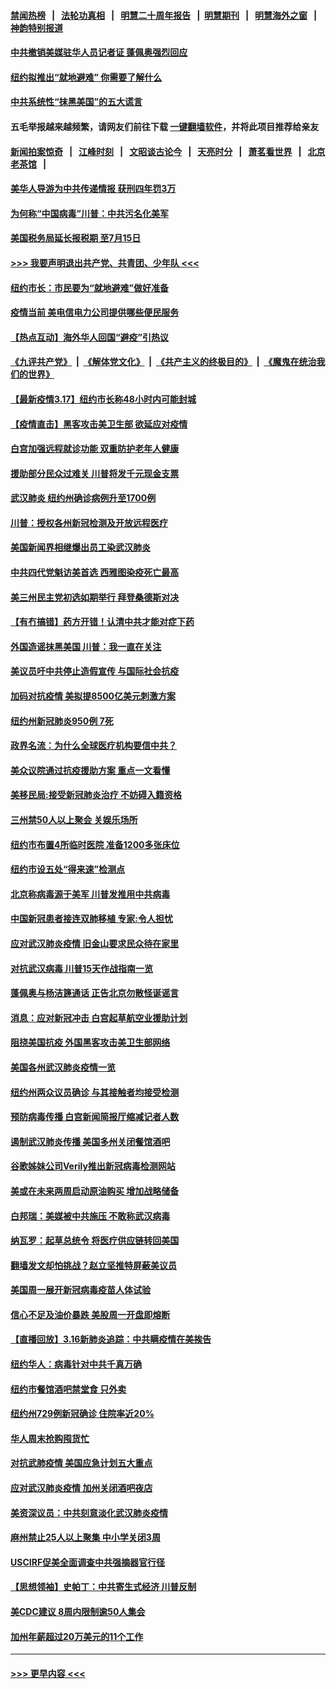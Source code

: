 #### [禁闻热榜](热点新闻.md?=0)  &nbsp;&nbsp;|&nbsp;&nbsp; [法轮功真相](https://github.com/gfw-breaker/truth/blob/master/README.md?=0) &nbsp;&nbsp;|&nbsp;&nbsp; [明慧二十周年报告](https://github.com/gfw-breaker/mh-reports/blob/master/README.md?=0) &nbsp;&nbsp;|&nbsp;&nbsp;[明慧期刊](https://github.com/gfw-breaker/mh-qikan) &nbsp;&nbsp;|&nbsp;&nbsp; [明慧海外之窗](https://github.com/gfw-breaker/mh-news/blob/master/README.md?=0) &nbsp;&nbsp;|&nbsp;&nbsp; [神韵特别报道](https://github.com/gfw-breaker/mh-news/blob/master/shenyun.md?=0)
#### [中共撤销美媒驻华人员记者证 蓬佩奥强烈回应](../pages/nsc412/n11948259.md?t=03180831) 
#### [纽约拟推出“就地避难” 你需要了解什么](../pages/nsc412/n11948233.md?t=03180831) 
#### [中共系统性“抹黑美国”的五大谎言](../pages/nsc412/n11948112.md?t=03180831) 
#### 五毛举报越来越频繁，请网友们前往下载 [一键翻墙软件](https://github.com/gfw-breaker/ssr-accounts)，并将此项目推荐给亲友
#### [新闻拍案惊奇](https://github.com/gfw-breaker/banned-news/blob/master/pages/link4.md) &nbsp;&nbsp;|&nbsp;&nbsp; [江峰时刻](https://github.com/gfw-breaker/banned-news/blob/master/pages/link4.md) &nbsp;&nbsp;|&nbsp;&nbsp; [文昭谈古论今](https://github.com/gfw-breaker/banned-news/blob/master/pages/link4.md) &nbsp;&nbsp;|&nbsp;&nbsp; [天亮时分](https://github.com/gfw-breaker/banned-news/blob/master/pages/link4.md) &nbsp;&nbsp;|&nbsp;&nbsp; [萧茗看世界](https://github.com/gfw-breaker/banned-news/blob/master/pages/link4.md) &nbsp;&nbsp;|&nbsp;&nbsp; [北京老茶馆](https://github.com/gfw-breaker/banned-news/blob/master/pages/link4.md) &nbsp;&nbsp;|&nbsp;&nbsp; 
#### [美华人导游为中共传递情报 获刑四年罚3万](../pages/nsc412/n11948108.md?t=03180831) 
#### [为何称“中国病毒”川普：中共污名化美军](../pages/nsc412/n11947947.md?t=03180831) 
#### [美国税务局延长报税期 至7月15日](../pages/nsc412/n11947969.md?t=03180831) 
#### [>>> 我要声明退出共产党、共青团、少年队 <<<](https://github.com/begood0513/goodnews/blob/master/quit/letter.md) 
#### [纽约市长：市民要为“就地避难”做好准备](../pages/nsc412/n11948062.md?t=03180831) 
#### [疫情当前 美电信电力公司提供哪些便民服务](../pages/nsc412/n11947887.md?t=03180831) 
#### [【热点互动】海外华人回国“避疫”引热议](../pages/nsc412/n11947713.md?t=03180831) 
#### [《九评共产党》](https://github.com/begood0513/9ping.md/blob/master/README.md) &nbsp;|&nbsp; [《解体党文化》](../../../../jtdwh.md/blob/master/README.md)  &nbsp;|&nbsp; [《共产主义的终极目的》](../../../../gczydzjmd.md/blob/master/README.md) &nbsp;|&nbsp; [《魔鬼在统治我们的世界》](../../../../mgztzwmdsj.md/blob/master/README.md) 
#### [【最新疫情3.17】纽约市长称48小时内可能封城](../pages/nsc412/n11945621.md?t=03180831) 
#### [【疫情直击】黑客攻击美卫生部 欲延应对疫情](../pages/nsc412/n11947801.md?t=03180831) 
#### [白宫加强远程就诊功能 双重防护老年人健康](../pages/nsc412/n11947872.md?t=03180831) 
#### [援助部分民众过难关 川普将发千元现金支票](../pages/nsc412/n11947860.md?t=03180831) 
#### [武汉肺炎 纽约州确诊病例升至1700例](../pages/nsc412/n11947811.md?t=03180831) 
#### [川普：授权各州新冠检测及开放远程医疗](../pages/nsc412/n11947761.md?t=03180831) 
#### [美国新闻界相继爆出员工染武汉肺炎](../pages/nsc412/n11947617.md?t=03180831) 
#### [中共四代党魁访美首选 西雅图染疫死亡最高](../pages/nsc412/n11947602.md?t=03180831) 
#### [美三州民主党初选如期举行 拜登桑德斯对决](../pages/nsc412/n11947538.md?t=03180831) 
#### [【有冇搞错】药方开错！认清中共才能对症下药](../pages/nsc412/n11947665.md?t=03180831) 
#### [外国造谣抹黑美国 川普：我一直在关注](../pages/nsc412/n11947559.md?t=03180831) 
#### [美议员吁中共停止造假宣传 与国际社会抗疫](../pages/nsc412/n11947378.md?t=03180831) 
#### [加码对抗疫情 美拟提8500亿美元刺激方案](../pages/nsc412/n11947394.md?t=03180831) 
#### [纽约州新冠肺炎950例 7死](../pages/nsc412/n11946095.md?t=03180831) 
#### [政界名流：为什么全球医疗机构要信中共？](../pages/nsc412/n11945479.md?t=03180831) 
#### [美众议院通过抗疫援助方案 重点一文看懂](../pages/nsc412/n11945750.md?t=03180831) 
#### [美移民局:接受新冠肺炎治疗 不妨碍入籍资格](../pages/nsc412/n11946121.md?t=03180831) 
#### [三州禁50人以上聚会  关娱乐场所](../pages/nsc412/n11946100.md?t=03180831) 
#### [纽约市布置4所临时医院 准备1200多张床位](../pages/nsc412/n11946092.md?t=03180831) 
#### [纽约市设五处“得来速”检测点](../pages/nsc412/n11946087.md?t=03180831) 
#### [北京称病毒源于美军 川普发推用中共病毒](../pages/nsc412/n11945945.md?t=03180831) 
#### [中国新冠患者接连双肺移植 专家:令人担忧](../pages/nsc412/n11945516.md?t=03180831) 
#### [应对武汉肺炎疫情 旧金山要求民众待在家里](../pages/nsc412/n11945757.md?t=03180831) 
#### [对抗武汉病毒 川普15天作战指南一览](../pages/nsc412/n11945503.md?t=03180831) 
#### [蓬佩奥与杨洁篪通话 正告北京勿散怪诞谣言](../pages/nsc412/n11945291.md?t=03180831) 
#### [消息：应对新冠冲击 白宫起草航空业援助计划](../pages/nsc412/n11945237.md?t=03180831) 
#### [阻挠美国抗疫 外国黑客攻击美卫生部网络](../pages/nsc412/n11945190.md?t=03180831) 
#### [美国各州武汉肺炎疫情一览](../pages/nsc412/n11944066.md?t=03180831) 
#### [纽约州两众议员确诊 与其接触者均接受检测](../pages/nsc412/n11944930.md?t=03180831) 
#### [预防病毒传播 白宫新闻简报厅缩减记者人数](../pages/nsc412/n11945023.md?t=03180831) 
#### [遏制武汉肺炎传播 美国多州关闭餐馆酒吧](../pages/nsc412/n11944857.md?t=03180831) 
#### [谷歌姊妹公司Verily推出新冠病毒检测网站](../pages/nsc412/n11945017.md?t=03180831) 
#### [美或在未来两周启动原油购买 增加战略储备](../pages/nsc412/n11944956.md?t=03180831) 
#### [白邦瑞：美媒被中共施压 不敢称武汉病毒](../pages/nsc412/n11944815.md?t=03180831) 
#### [纳瓦罗：起草总统令 将医疗供应链转回美国](../pages/nsc412/n11944808.md?t=03180831) 
#### [翻墙发文却怕挑战？赵立坚推特屏蔽美议员](../pages/nsc412/n11944758.md?t=03180831) 
#### [美国周一展开新冠病毒疫苗人体试验](../pages/nsc412/n11944761.md?t=03180831) 
#### [信心不足及油价暴跌 美股周一开盘即熔断](../pages/nsc412/n11944728.md?t=03180831) 
#### [【直播回放】3.16新肺炎追踪：中共瞒疫情在美挨告](../pages/nsc412/n11944429.md?t=03180831) 
#### [纽约华人：病毒针对中共千真万确](../pages/nsc412/n11942905.md?t=03180831) 
#### [纽约市餐馆酒吧禁堂食  只外卖](../pages/nsc412/n11943729.md?t=03180831) 
#### [纽约州729例新冠确诊  住院率近20%](../pages/nsc412/n11943724.md?t=03180831) 
#### [华人周末抢购囤货忙](../pages/nsc412/n11943687.md?t=03180831) 
#### [对抗武肺疫情 美国应急计划五大重点](../pages/nsc412/n11943193.md?t=03180831) 
#### [应对武汉肺炎疫情 加州关闭酒吧夜店](../pages/nsc412/n11943540.md?t=03180831) 
#### [美资深议员：中共刻意淡化武汉肺炎疫情](../pages/nsc412/n11943061.md?t=03180831) 
#### [麻州禁止25人以上聚集   中小学关闭3周](../pages/nsc412/n11943154.md?t=03180831) 
#### [USCIRF促美全面调查中共强摘器官行径](../pages/nsc412/n11942904.md?t=03180831) 
#### [【思想领袖】史帕丁：中共寄生式经济 川普反制](../pages/nsc412/n11805341.md?t=03180831) 
#### [美CDC建议 8周内限制逾50人集会](../pages/nsc412/n11942944.md?t=03180831) 
#### [加州年薪超过20万美元的11个工作](../pages/nsc412/n11919113.md?t=03180831) 

----
#### [ >>> 更早内容 <<< ](../indexes/nsc412-earlier.md)
